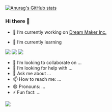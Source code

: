 [![Anurag's GitHub stats](https://github-readme-stats.vercel.app/api?username=wkdgus1164)](https://github.com/wkdgus1164/github-readme-stats)


### Hi there 👋

<!--
**wkdgus1164/wkdgus1164** is a ✨ _special_ ✨ repository because its `README.md` (this file) appears on your GitHub profile.

Here are some ideas to get you started:

-->

- 🔭 I’m currently working on
[Dream Maker Inc.](http://dreamaker.biz)

- 🌱 I’m currently learning

<img src="https://img.shields.io/badge/Amazon AWS-232F3E?style=flat-square&logo=Amazon AWS&logoColor=white"/> <img src="https://img.shields.io/badge/React-61DAFB?style=flat-square&logo=React&logoColor=white"/> <img src="https://img.shields.io/badge/NestJS-E0234E?style=flat-square&logo=NestJS&logoColor=white"/>



- 👯 I’m looking to collaborate on ...
- 🤔 I’m looking for help with ...
- 💬 Ask me about ...
- 📫 How to reach me: ...
- 😄 Pronouns: ...
- ⚡ Fun fact: ...


<img src="https://img.shields.io/badge/andy-0158ff?style=flat-square&logo=firebase&logoColor=white"/>
